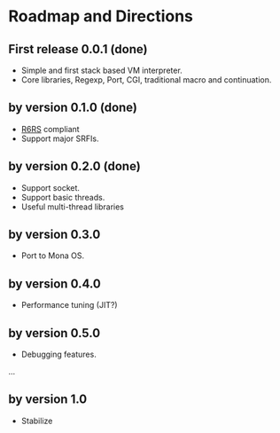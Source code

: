 # Roadmap and Directions #
## First release 0.0.1 (done) ##
  * Simple and first stack based VM interpreter.
  * Core libraries, Regexp, Port, CGI, traditional macro and continuation.
## by version 0.1.0 (done) ##
  * [R6RS](R6RS.md) compliant
  * Support major SRFIs.
## by version 0.2.0 (done) ##
  * Support socket.
  * Support basic threads.
  * Useful multi-thread libraries
## by version 0.3.0 ##
  * Port to Mona OS.
## by version 0.4.0 ##
  * Performance tuning (JIT?)
## by version 0.5.0 ##
  * Debugging features.

...

## by version 1.0 ##
  * Stabilize